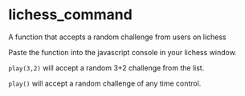 # lichess_command
A function that accepts a random challenge from users on lichess

Paste the function into the javascript console in your lichess window.

`play(3,2)` will accept a random 3+2 challenge from the list.

`play()` will accept a random challenge of any time control.
